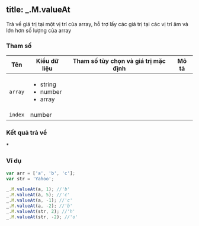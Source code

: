 title: _.M.valueAt
-----

Trả về giá trị tại một vị trí của array, hỗ trợ lấy các giá trị tại các vị trí âm và lớn hơn số lượng của array

### Tham số
<table class="table table-striped">
    <thead>
    <tr>
        <th>Tên</th>
        <th>Kiểu dữ liệu</th>
        <th>Tham số tùy chọn và giá trị mặc định</th>
        <th>Mô tả</th>
    </tr>
    </thead>
    <tbody>
    <tr>
        <td><code>array</code></td>
        <td>
            <ul>
                <li>string</li>
                <li>number</li>
                <li>array</li>
            </ul>
        </td>
        <td></td>
        <td></td>
    </tr>
    <tr>
        <td><code>index</code></td>
        <td>number</td>
        <td></td>
        <td></td>
    </tr>
    </tbody>
</table>

### Kết quả trả về
<dl class="dl-horizontal">
    <dt>*</dt><dd></dd>
</dl>

### Ví dụ
```js
var arr = ['a', 'b', 'c'];
var str = 'Yahoo';

_.M.valueAt(a, 1); //'b'
_.M.valueAt(a, 5); //'c'
_.M.valueAt(a, -1); //'c'
_.M.valueAt(a, -2); //'b'
_.M.valueAt(str, 2); //'h'
_.M.valueAt(str, -2); //'o'
```
